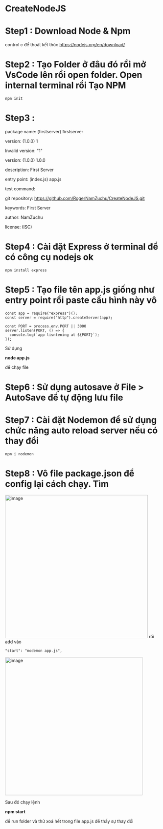 # CreateNodeJS

# Step1 : Download Node & Npm

control c để thoát kết thúc 
https://nodejs.org/en/download/

# Step2 : Tạo Folder ở đâu đó rồi mở VsCode lên rồi open folder. Open internal terminal rồi Tạo NPM
```
npm init
```

# Step3 : 

package name: (firstserver) firstserver

version: (1.0.0) 1

Invalid version: "1"

version: (1.0.0) 1.0.0

description: First Server

entry point: (index.js) app.js

test command: 

git repository: https://github.com/RogerNamZuchu/CreateNodeJS.git

keywords: First Server

author: NamZuchu

license: (ISC)  

# Step4 : Cài đặt Express ở terminal để có công cụ nodejs ok
```
npm install express
```

# Step5 : Tạo file tên app.js giống như entry point rồi paste cấu hình này vô
```
const app = require("express")();
const server = require("http").createServer(app);

const PORT = process.env.PORT || 3000
server.listen(PORT, () => {
  console.log(`app lisntening at ${PORT}`);
});
```

Sử dụng

**node app.js**

để chạy file


# Step6 : Sử dụng autosave ở File > AutoSave để tự động lưu file

# Step7 : Cài đặt Nodemon để sử dụng chức năng auto reload server nếu có thay đổi
```
npm i nodemon
```

# Step8 : Vô file package.json để config lại cách chạy. Tìm 
<img width="466" alt="image" src="https://user-images.githubusercontent.com/108333173/176154081-bd4c200c-238e-4061-b004-94522483839f.png">
rồi add vào


```
"start": "nodemon app.js",
```

<img width="449" alt="image" src="https://user-images.githubusercontent.com/108333173/176154219-61553f90-91d0-4f36-bc28-f1d5b30cf068.png">

Sau đó chạy lệnh 

**npm start** 

để run folder và thử xoá hết trong file app.js để thấy sự thay đổi

